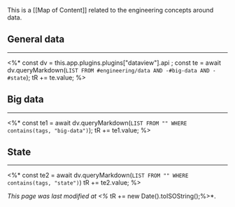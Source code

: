 This is a [[Map of Content]] related to the engineering concepts around data.

## General data
---
<%*
const dv = this.app.plugins.plugins["dataview"].api ;
const te = await dv.queryMarkdown(`LIST FROM #engineering/data AND -#big-data AND -#state`);
tR += te.value;
%>
## Big data
---
<%*
const te1 = await dv.queryMarkdown(`LIST FROM "" WHERE contains(tags, "big-data")`);
tR += te1.value;
%>
## State
---
<%*
const te2 = await dv.queryMarkdown(`LIST FROM "" WHERE contains(tags, "state")`)
tR += te2.value;
%>

*This page was last modified at <%* tR += new Date().toISOString();%>*.
